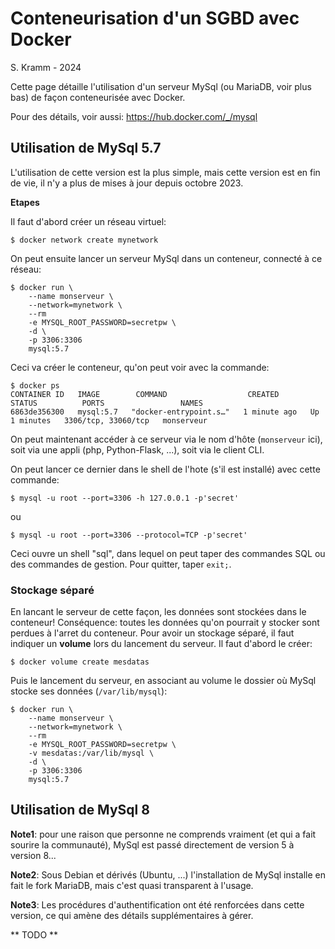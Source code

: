 # Conteneurisation d'un SGBD avec Docker

S. Kramm - 2024

Cette page détaille l'utilisation d'un serveur MySql (ou MariaDB, voir plus bas) de façon conteneurisée avec Docker.

Pour des détails, voir aussi: https://hub.docker.com/_/mysql


## Utilisation de MySql 5.7

L'utilisation de cette version est la plus simple, mais cette version est en fin de vie, il n'y a plus de mises à jour depuis octobre 2023.

**Etapes**

Il faut d'abord créer un réseau virtuel:
```
$ docker network create mynetwork
```

On peut ensuite lancer un serveur MySql dans un conteneur, connecté à ce réseau:
```
$ docker run \
	--name monserveur \
	--network=mynetwork \
	--rm
	-e MYSQL_ROOT_PASSWORD=secretpw \
	-d \
	-p 3306:3306
	mysql:5.7
```

Ceci va créer le conteneur, qu'on peut voir avec la commande:
```
$ docker ps
CONTAINER ID   IMAGE        COMMAND                  CREATED          STATUS          PORTS                 NAMES
6863de356300   mysql:5.7   "docker-entrypoint.s…"   1 minute ago   Up 1 minutes   3306/tcp, 33060/tcp   monserveur
```

On peut maintenant accéder à ce serveur via le nom d'hôte (`monserveur` ici), soit via une appli (php, Python-Flask, ...), soit via le client CLI.

On peut lancer ce dernier dans le shell de l'hote (s'il est installé) avec cette commande:
```
$ mysql -u root --port=3306 -h 127.0.0.1 -p'secret'
```
ou
```
$ mysql -u root --port=3306 --protocol=TCP -p'secret'
```

Ceci ouvre un shell "sql", dans lequel on peut taper des commandes SQL ou des commandes de gestion.
Pour quitter, taper `exit;`.


### Stockage séparé

En lancant le serveur de cette façon, les données sont stockées dans le conteneur!
Conséquence: toutes les données qu'on pourrait y stocker sont perdues à l'arret du conteneur.
Pour avoir un stockage séparé, il faut indiquer un **volume** lors du lancement du serveur.
Il faut d'abord le créer:
```
$ docker volume create mesdatas
```

Puis le lancement du serveur, en associant au volume le dossier où MySql stocke ses données
(`/var/lib/mysql`):
```
$ docker run \
	--name monserveur \
	--network=mynetwork \
	--rm
	-e MYSQL_ROOT_PASSWORD=secretpw \
	-v mesdatas:/var/lib/mysql \
	-d \
	-p 3306:3306
	mysql:5.7
```


## Utilisation de MySql 8

**Note1**: pour une raison que personne ne comprends vraiment (et qui a fait sourire la communauté), MySql est passé directement de version 5 à version 8...

**Note2**: Sous Debian et dérivés (Ubuntu, ...) l'installation de MySql installe en fait le fork MariaDB, mais c'est quasi transparent à l'usage.

**Note3**: Les procédures d'authentification ont été renforcées dans cette version, ce qui amène des détails supplémentaires à gérer.


** TODO **







